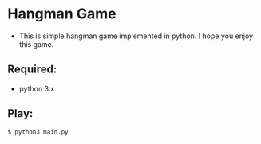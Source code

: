 # Hangman Game
- This is simple hangman game implemented in python. I hope you enjoy this game.

## Required:

- python 3.x



## Play:

```shell
$ python3 main.py
```
